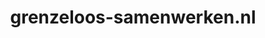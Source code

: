 ---
layout: post
title: "grenzeloos-samenwerken.nl"
internal_url: "/dutchgov/grenzeloos-samenwerken.nl.html"
subdomains_count: 2
all_subdomains_count: 2
urls_count: 2
ssl_rank: 0
http_rank: 75
url_link: /data/grenzeloos-samenwerken.nl/urls.txt
all_subdomains_link: /data/grenzeloos-samenwerken.nl/all_subdomains.txt
subdomains_link: /data/grenzeloos-samenwerken.nl/subdomains.txt
categories: dutchgov
---
